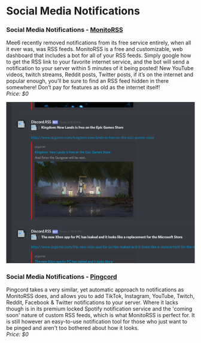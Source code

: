 # Social Media Notifications

### Social Media Notifications - [MonitoRSS](https://monitorss.xyz/)

Mee6 recently removed notifications from its free service entirely, when all it ever was, was RSS feeds. MonitoRSS is a free and customizable, web dashboard that includes a bot for all of your RSS feeds. Simply google how to get the RSS link to your favorite internet service, and the bot will send a notification to your server within 5 minutes of it being posted! New YouTube videos, twitch streams, Reddit posts, Twitter posts, if it’s on the internet and popular enough, you’ll be sure to find an RSS feed hidden in there somewhere! Don’t pay for features as old as the internet itself! \
_Price: $0_

![Social Media Notifications Monitorss](<../.gitbook/assets/image (11).png>)

### Social Media Notifications - [Pingcord](https://pingcord.xyz/)

Pingcord takes a very similar, yet automatic approach to notifications as MonitoRSS does, and allows you to add TikTok, Instagram, YouTube, Twitch, Reddit, Facebook & Twitter notifications to your server. Where it lacks though is in its premium locked Spotify notification service and the 'coming soon' nature of custom RSS feeds, which is what MonitoRSS is perfect for. It is still however an easy-to-use notification tool for those who just want to be pinged and aren't too bothered about how it looks.\
_Price: $0_&#x20;
